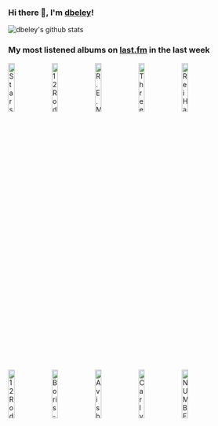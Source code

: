 ### Hi there 👋, I'm [dbeley](https://dbeley.ovh/en)!

![dbeley's github stats](https://github-readme-stats.vercel.app/api?username=dbeley)

### My most listened albums on [last.fm](https://www.last.fm/user/d_beley) in the last week

[<img src='https://lastfm.freetls.fastly.net/i/u/300x300/3e6ab6c1cfc6486d9638bee94db1aac4.png' width='16%' height='16%' alt='Stars of the Lid - and Their Refinement of the Decline'>](https://www.last.fm/music/stars%2bof%2bthe%2blid/and%2btheir%2brefinement%2bof%2bthe%2bdecline)&nbsp;
[<img src='https://lastfm.freetls.fastly.net/i/u/300x300/b35aca2f5dfcd3497085d7ad79932d5e.jpg' width='16%' height='16%' alt='12 Rods - Split Personalities'>](https://www.last.fm/music/12%2brods/split%2bpersonalities)&nbsp;
[<img src='https://lastfm.freetls.fastly.net/i/u/300x300/04462eb1131d378d153b59992d227dbf.png' width='16%' height='16%' alt='R.E.M. - Murmur'>](https://www.last.fm/music/r.e.m./murmur)&nbsp;
[<img src='https://lastfm.freetls.fastly.net/i/u/300x300/25bfcf04ea8aefb8ce4d13c71b763759.jpg' width='16%' height='16%' alt='Three Mile Pilot - Another Desert, Another Sea'>](https://www.last.fm/music/three%2bmile%2bpilot/another%2bdesert%252c%2banother%2bsea)&nbsp;
[<img src='https://lastfm.freetls.fastly.net/i/u/300x300/97cae93e008398dd9b9bad321f13da68.png' width='16%' height='16%' alt='Rei Harakami - Lust'>](https://www.last.fm/music/rei%2bharakami/lust)&nbsp;
<br>
[<img src='https://lastfm.freetls.fastly.net/i/u/300x300/ed8a6ebc8c0c2d31944a915dbf88dd00.jpg' width='16%' height='16%' alt='12 Rods - Lost Time'>](https://www.last.fm/music/12%2brods/lost%2btime)&nbsp;
[<img src='https://lastfm.freetls.fastly.net/i/u/300x300/88666db81b163fd51d9c25b77dfba829.jpg' width='16%' height='16%' alt='Boris - Akuma No Uta'>](https://www.last.fm/music/boris/akuma%2bno%2buta)&nbsp;
[<img src='https://lastfm.freetls.fastly.net/i/u/300x300/a51670b3c14feac9a4e7ac490ebf0ebd.jpg' width='16%' height='16%' alt='Avishai Cohen - Arvoles'>](https://www.last.fm/music/avishai%2bcohen/arvoles)&nbsp;
[<img src='https://lastfm.freetls.fastly.net/i/u/300x300/1368322c865c574925ee1dc0dd2513b6.png' width='16%' height='16%' alt='Carly Rae Jepsen - Dedicated Side B'>](https://www.last.fm/music/carly%2brae%2bjepsen/dedicated%2bside%2bb)&nbsp;
[<img src='https://lastfm.freetls.fastly.net/i/u/300x300/5fdf389aeb4256527eb40be7a7f29d87.jpg' width='16%' height='16%' alt='NUMBER GIRL - School Girl Distortional Addict'>](https://www.last.fm/music/number%2bgirl/school%2bgirl%2bdistortional%2baddict)&nbsp;
<br>
